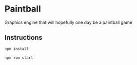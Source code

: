 # Paintball

Graphics engine that will hopefully one day be a paintball game

## Instructions

```bash
npm install

npm run start
```